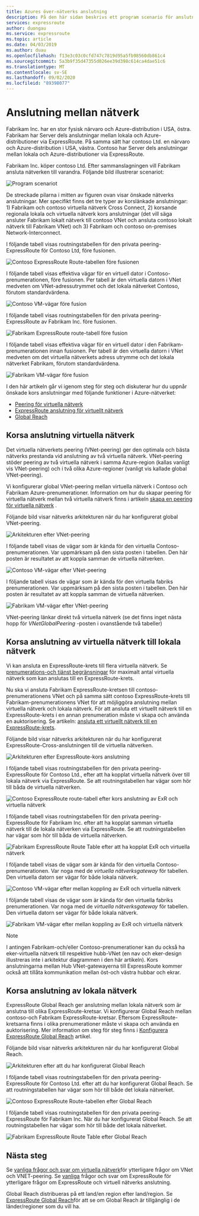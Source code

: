 ```yaml
---
title: Azures över-nätverks anslutning
description: På den här sidan beskrivs ett program scenario för anslutning mellan nätverk och lösning baserad på funktioner i Azure-nätverk.
services: expressroute
author: duongau
ms.service: expressroute
ms.topic: article
ms.date: 04/03/2019
ms.author: duau
ms.openlocfilehash: f13e3c03c0cfd747c7819d95a5fb98560db861c4
ms.sourcegitcommit: 5a3b9f35d47355d026ee39d398c614ca4dae51c6
ms.translationtype: MT
ms.contentlocale: sv-SE
ms.lasthandoff: 09/02/2020
ms.locfileid: "89398077"
---
```

# <a name="cross-network-connectivity"></a>Anslutning mellan nätverk

Fabrikam Inc. har en stor fysisk närvaro och Azure-distribution i USA, östra. Fabrikam har Server dels anslutningar mellan lokala och Azure-distributioner via ExpressRoute. På samma sätt har contoso Ltd. en närvaro och Azure-distribution i USA, västra. Contoso har Server dels anslutningar mellan lokala och Azure-distributioner via ExpressRoute.  

Fabrikam Inc. köper contoso Ltd. Efter sammanslagningen vill Fabrikam ansluta nätverken till varandra. Följande bild illustrerar scenariot:

![Program scenariot](./media/cross-network-connectivity/premergerscenario.png)

De streckade pilarna i mitten av figuren ovan visar önskade nätverks anslutningar. Mer specifikt finns det tre typer av korslänkade anslutningar: 1) Fabrikam och contoso virtuella nätverk Cross Connect, 2) korsande regionala lokala och virtuella nätverk kors anslutningar (det vill säga ansluter Fabrikam lokalt nätverk till contoso VNet och ansluta contoso lokalt nätverk till Fabrikam VNet) och 3) Fabrikam och contoso on-premises Network-Interconnect. 

I följande tabell visas routningstabellen för den privata peering-ExpressRoute för Contoso Ltd, före fusionen.

![Contoso ExpressRoute Route-tabellen före fusionen](./media/cross-network-connectivity/contosoexr-rt-premerger.png)

I följande tabell visas effektiva vägar för en virtuell dator i Contoso-prenumerationen, före fusionen. Per tabell är den virtuella datorn i VNet medveten om VNet-adressutrymmet och det lokala nätverket Contoso, förutom standardvärdena.

![Contoso VM-vägar före fusion](./media/cross-network-connectivity/contosovm-routes-premerger.png)

I följande tabell visas routningstabellen för den privata peering-ExpressRoute av Fabrikam Inc. före fusionen.

![Fabrikam ExpressRoute route-tabell före fusion](./media/cross-network-connectivity/fabrikamexr-rt-premerger.png)

I följande tabell visas effektiva vägar för en virtuell dator i den Fabrikam-prenumerationen innan fusionen. Per tabell är den virtuella datorn i VNet medveten om det virtuella nätverkets adress utrymme och det lokala nätverket Fabrikam, förutom standardvärdena.

![Fabrikam VM-vägar före fusion](./media/cross-network-connectivity/fabrikamvm-routes-premerger.png)

I den här artikeln går vi igenom steg för steg och diskuterar hur du uppnår önskade kors anslutningar med följande funktioner i Azure-nätverket:

* [Peering för virtuella nätverk][Virtual network peering] 
* [ExpressRoute anslutning för virtuellt nätverk][connection]
* [Global Reach][Global Reach] 

## <a name="cross-connecting-vnets"></a>Korsa anslutning virtuella nätverk

Det virtuella nätverkets peering (VNet-peering) ger den optimala och bästa nätverks prestanda vid anslutning av två virtuella nätverk. VNet-peering stöder peering av två virtuella nätverk i samma Azure-region (kallas vanligt vis VNet-peering) och i två olika Azure-regioner (vanligt vis kallade global VNet-peering). 

Vi konfigurerar global VNet-peering mellan virtuella nätverk i Contoso och Fabrikam Azure-prenumerationer. Information om hur du skapar peering för virtuella nätverk mellan två virtuella nätverk finns i artikeln [skapa en peering för virtuella nätverk][Configure VNet peering] .

Följande bild visar nätverks arkitekturen när du har konfigurerat global VNet-peering.

![Arkitekturen efter VNet-peering](./media/cross-network-connectivity/vnet-peering.png )

I följande tabell visas de vägar som är kända för den virtuella Contoso-prenumerationen. Var uppmärksam på den sista posten i tabellen. Den här posten är resultatet av att koppla samman de virtuella nätverken.

![Contoso VM-vägar efter VNet-peering](./media/cross-network-connectivity/contosovm-routes-peering.png)

I följande tabell visas de vägar som är kända för den virtuella fabriks prenumerationen. Var uppmärksam på den sista posten i tabellen. Den här posten är resultatet av att koppla samman de virtuella nätverken.

![Fabrikam VM-vägar efter VNet-peering](./media/cross-network-connectivity/fabrikamvm-routes-peering.png)

VNet-peering länkar direkt två virtuella nätverk (se det finns inget nästa hopp för *VNetGlobalPeering* -posten i ovanstående två tabeller)

## <a name="cross-connecting-vnets-to-the-on-premises-networks"></a>Korsa anslutning av virtuella nätverk till lokala nätverk

Vi kan ansluta en ExpressRoute-krets till flera virtuella nätverk. Se [prenumerations-och tjänst begränsningar][Subscription limits] för maximalt antal virtuella nätverk som kan anslutas till en ExpressRoute-krets. 

Nu ska vi ansluta Fabrikam ExpressRoute-kretsen till contoso-prenumerationens VNet och på samma sätt contoso ExpressRoute-krets till Fabrikam-prenumerationens VNet för att möjliggöra anslutning mellan virtuella nätverk och lokala nätverk. För att ansluta ett virtuellt nätverk till en ExpressRoute-krets i en annan prenumeration måste vi skapa och använda en auktorisering.  Se artikeln: [ansluta ett virtuellt nätverk till en ExpressRoute-krets][Connect-ER-VNet].

Följande bild visar nätverks arkitekturen när du har konfigurerat ExpressRoute-Cross-anslutningen till de virtuella nätverken.

![Arkitekturen efter ExpressRoute-kors anslutning](./media/cross-network-connectivity/exr-x-connect.png)

I följande tabell visas routningstabellen för den privata peering-ExpressRoute för Contoso Ltd., efter att ha kopplat virtuella nätverk över till lokala nätverk via ExpressRoute. Se att routningstabellen har vägar som hör till båda de virtuella nätverken.

![Contoso ExpressRoute route-tabell efter kors anslutning av ExR och virtuella nätverk](./media/cross-network-connectivity/contosoexr-rt-xconnect.png)

I följande tabell visas routningstabellen för den privata peering-ExpressRoute för Fabrikam Inc. efter att ha kopplat samman virtuella nätverk till de lokala nätverken via ExpressRoute. Se att routningstabellen har vägar som hör till båda de virtuella nätverken.

![Fabrikam ExpressRoute Route Table efter att ha kopplat ExR och virtuella nätverk](./media/cross-network-connectivity/fabrikamexr-rt-xconnect.png)

I följande tabell visas de vägar som är kända för den virtuella Contoso-prenumerationen. Var noga med de *virtuella nätverksgateway* för tabellen. Den virtuella datorn ser vägar för både lokala nätverk.

![Contoso VM-vägar efter mellan koppling av ExR och virtuella nätverk](./media/cross-network-connectivity/contosovm-routes-xconnect.png)

I följande tabell visas de vägar som är kända för den virtuella fabriks prenumerationen. Var noga med de *virtuella nätverksgateway* för tabellen. Den virtuella datorn ser vägar för både lokala nätverk.

![Fabrikam VM-vägar efter mellan koppling av ExR och virtuella nätverk](./media/cross-network-connectivity/fabrikamvm-routes-xconnect.png)

>[!NOTE]
>I antingen Fabrikam-och/eller Contoso-prenumerationer kan du också ha eker-virtuella nätverk till respektive hubb-VNet (en nav och eker-design illustreras inte i arkitektur diagrammen i den här artikeln). Kors anslutningarna mellan Hub VNet-gatewayerna till ExpressRoute kommer också att tillåta kommunikation mellan öst-och västra hubbar och ekrar.
>

## <a name="cross-connecting-on-premises-networks"></a>Korsa anslutning av lokala nätverk

ExpressRoute Global Reach ger anslutning mellan lokala nätverk som är anslutna till olika ExpressRoute-kretsar. Vi konfigurerar Global Reach mellan contoso-och Fabrikam ExpressRoute-kretsar. Eftersom ExpressRoute-kretsarna finns i olika prenumerationer måste vi skapa och använda en auktorisering. Mer information om steg för steg finns i [Konfigurera ExpressRoute Global Reach][Configure Global Reach] artikel.

Följande bild visar nätverks arkitekturen när du har konfigurerat Global Reach.

![Arkitekturen efter att du har konfigurerat Global Reach](./media/cross-network-connectivity/globalreach.png)

I följande tabell visas routningstabellen för den privata peering-ExpressRoute för Contoso Ltd. efter att du har konfigurerat Global Reach. Se att routningstabellen har vägar som hör till både det lokala nätverket. 

![Contoso ExpressRoute Route-tabellen efter Global Reach](./media/cross-network-connectivity/contosoexr-rt-gr.png)

I följande tabell visas routningstabellen för den privata peering-ExpressRoute för Fabrikam Inc. När du har konfigurerat Global Reach. Se att routningstabellen har vägar som hör till både det lokala nätverket.

![Fabrikam ExpressRoute Route Table efter Global Reach]( ./media/cross-network-connectivity/fabrikamexr-rt-gr.png )

## <a name="next-steps"></a>Nästa steg

Se [vanliga frågor och svar om virtuella nätverk][VNet-FAQ]för ytterligare frågor om VNet och VNET-peering. Se [vanliga][ER-FAQ] frågor och svar om ExpressRoute för ytterligare frågor om ExpressRoute och virtuell nätverks anslutning.

Global Reach distribueras på ett land/en region efter land/region. Se [ExpressRoute Global Reach][Global Reach]för att se om Global Reach är tillgänglig i de länder/regioner som du vill ha.

<!--Link References-->
[Virtual network peering]: https://docs.microsoft.com/azure/virtual-network/virtual-network-peering-overview
[connection]: https://docs.microsoft.com/azure/expressroute/expressroute-howto-linkvnet-portal-resource-manager
[Global Reach]: https://docs.microsoft.com/azure/expressroute/expressroute-global-reach
[Configure VNet peering]: https://docs.microsoft.com/azure/virtual-network/create-peering-different-subscriptions
[Configure Global Reach]: https://docs.microsoft.com/azure/expressroute/expressroute-howto-set-global-reach
[Subscription limits]: https://docs.microsoft.com/azure/azure-resource-manager/management/azure-subscription-service-limits#networking-limits
[Connect-ER-VNet]: https://docs.microsoft.com/azure/expressroute/expressroute-howto-linkvnet-portal-resource-manager
[ER-FAQ]: https://docs.microsoft.com/azure/expressroute/expressroute-faqs
[VNet-FAQ]: https://docs.microsoft.com/azure/virtual-network/virtual-networks-faq